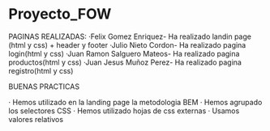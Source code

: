 # Proyecto_FOW

PAGINAS REALIZADAS:
·Felix Gomez Enriquez- Ha realizado landin page (html y css) +  header y footer
·Julio Nieto Cordon- Ha realizado pagina login(html y css)
·Juan Ramon Salguero Mateos- Ha realizado pagina productos(html y css)
·Juan Jesus Muñoz Perez- Ha realizado pagina registro(html y css)


BUENAS PRACTICAS

· Hemos utilizado en la landing page la metodologia BEM
· Hemos agrupado los selectores CSS
· Hemos utilizado hojas de css externas 
· Usamos valores relativos
